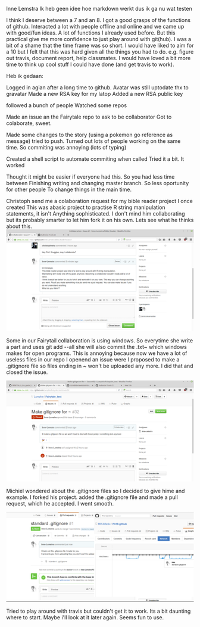 Inne Lemstra
Ik heb geen idee hoe markdown werkt dus ik ga nu wat testen

I think I deserve between a 7 and an 8. I got a good grasps of the functions of github. Interacted a lot with people offline and online and we came up with good/fun ideas. A lot of functions I already used before. But this practical give me more confidence to just play around with git(hub). I was a bit of a shame that the time frame was so short. I would have liked to aim for a 10 but I felt that this was hard given all the things you had to do. e.g. figure out travis, document report, help classmates. I would have loved a bit more time to think up cool stuff I could have done (and get travis to work).

Heb ik gedaan:

Logged in agian after a long time to github.
Avatar was still uptodate thx to gravatar
Made a new RSA key for my latop
Added a new RSA public key

followed a bunch of people
Watched some repos

Made an issue an the Fairytale repo to ask to be collaborator
Got to colaborate, sweet.

Made some changes to the story (using a pokemon go reference as message)
tried to push. Turned out lots of people working on the same time.
So commiting was annoying (lots of typing)

Created a shell script to automate commiting when called
Tried it a bit. It worked

Thought it might be easier if everyone had this. So you had less time between
Finishing writing and changing master branch. So less oportunity for other people
To change things in the main time.

Christoph send me a colaboration request for my bible reader project I once created
This was abasic project to practise R string manipulation statements, it isn't
Anything sophisticated. I don't mind him collaborating but its probably smarter to
let him fork it on his own. Lets see what he thinks about this.
![fig1](./pics/christ_request.png)

Some in our Fairytail collaboration is using windows. So everytime she write a part and uses git add --all she will also commit the .txt~ which windows makes for open programs. This is annoying because now we have a lot of useless files in our repo
I openend an issue were I proposed to make a .gitignore file so files ending in ~ won't be uploaded any more. I did that and closed the issue.

![fig2](./pics/ignore_issue.png)

Michiel wondered about the .gitignore files so I decided to give hime and example. I forked his project. added the .gitignore file and made a pull request, which he accepted. I went smooth.

![fig3](./pics/pull_request.png)

Tried to play around with travis but couldn't get it to work. Its a bit daunting where to start. Maybe i'll look at it later again. Seems fun to use.






